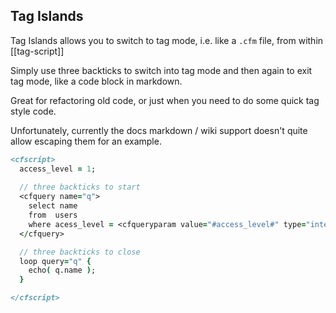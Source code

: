 <!--
{
  "title": "Tag Islands",
  "id": "tag-islands",
  "description": "Tag islands allow you to switch into tag mode from inside cfscript",
  "keywords": [
  ],
  "categories": [
  
  ],
  "related": [
    "tag-script",
    "tags"
  ]
}
-->

## Tag Islands

Tag Islands allows you to switch to tag mode, i.e. like a `.cfm` file, from within [[tag-script]]

Simply use three backticks to switch into tag mode and then again to exit tag mode, like a code block in markdown.

Great for refactoring old code, or just when you need to do some quick tag style code.

Unfortunately, currently the docs markdown / wiki support doesn't quite allow escaping them for an example.

```cfml
<cfscript>
  access_level = 1;
  
  // three backticks to start
  <cfquery name="q">
    select name 
    from  users 
    where acess_level = <cfqueryparam value="#access_level#" type="integer"/>
  </cfquery>

  // three backticks to close
  loop query="q" {
    echo( q.name );
  }

</cfscript>
```
